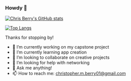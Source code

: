### Howdy 👋

[![Chris Berry's GitHub stats](https://github-readme-stats.vercel.app/api?username=c-berry&hide=stars&theme=synthwave)](https://github.com/c-berry)

[![Top Langs](https://github-readme-stats.vercel.app/api/top-langs/?username=c-berry&theme=synthwave&layout=compact)](https://github.com/c-berry/spring-blog)

<!--
**c-berry/c-berry** is a ✨ _special_ ✨ repository because its `README.md` (this file) appears on your GitHub profile.
-->

Thanks for stopping by!

- 🔭 I’m currently working on my capstone project
- 🌱 I’m currently learning app creation
- 👯 I’m looking to collaborate on creative projects
- 🤔 I’m looking for help with networking
- 💬 Ask me anything!
- 📫 How to reach me: christopher.m.berry01@gmail.com
